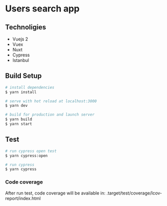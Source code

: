 # Users search app

## Technoligies
- Vuejs 2
- Vuex
- Nuxt
- Cypress
- Istanbul

## Build Setup

```bash
# install dependencies
$ yarn install

# serve with hot reload at localhost:3000
$ yarn dev

# build for production and launch server
$ yarn build
$ yarn start
```

## Test

```bash
# run cypress open test
$ yarn cypress:open

# run cypress
$ yarn cypress

```

### Code coverage
After run test, code coverage will be available in: .target/test/coverage/lcov-report/index.html
